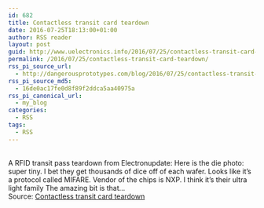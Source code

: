```yaml
---
id: 682
title: Contactless transit card teardown
date: 2016-07-25T18:13:00+01:00
author: RSS reader
layout: post
guid: http://www.uelectronics.info/2016/07/25/contactless-transit-card-teardown/
permalink: /2016/07/25/contactless-transit-card-teardown/
rss_pi_source_url:
  - http://dangerousprototypes.com/blog/2016/07/25/contactless-transit-card-teardown/
rss_pi_source_md5:
  - 16de0ac17fe0d8f89f2ddca5aa40975a
rss_pi_canonical_url:
  - my_blog
categories:
  - RSS
tags:
  - RSS
---
```

&#013;  
A RFID transit pass teardown from Electronupdate: Here is the die photo: super tiny. I bet they get thousands of dice off of each wafer. Looks like it’s a protocol called MIFARE. Vendor of the chips is NXP. I think it’s their ultra light family The amazing bit is that…&#013;  
Source: <a href="http://dangerousprototypes.com/blog/2016/07/25/contactless-transit-card-teardown/" target="_blank">Contactless transit card teardown</a>